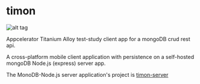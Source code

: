 timon
===

![alt tag](http://www.inseparabile.com/images/Suricato_2_1_.jpg)


Appcelerator Titanium Alloy test-study client app for a mongoDB crud rest api.

A cross-platform mobile client application with persistence on a self-hosted mongoDB Node.js (express) server app.

The MonoDB-Node.js server application's project is [timon-server](https://github.com/tripitakit/timon-server)
